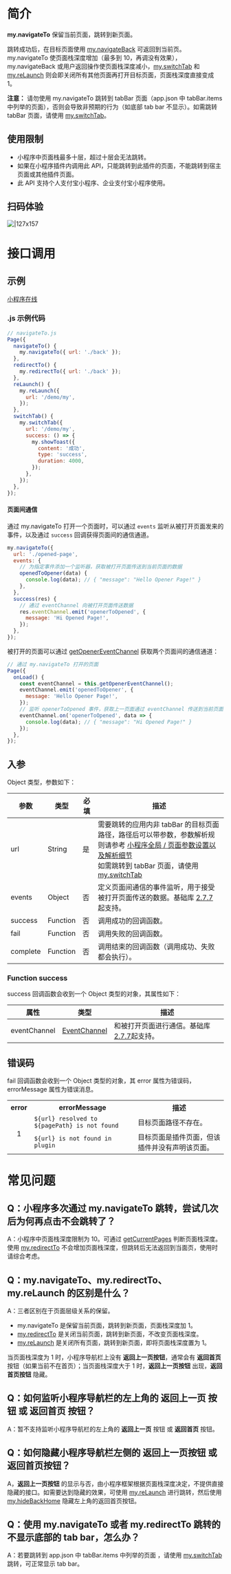 # 简介

**my.navigateTo** 保留当前页面，跳转到新页面。

跳转成功后，在目标页面使用 [my.navigateBack](https://opendocs.alipay.com/mini/api/kc5zbx) 可返回到当前页。my.navigateTo 使页面栈深度增加（最多到 10，再调没有效果），my.navigateBack 或用户返回操作使页面栈深度减小，[my.switchTab](https://opendocs.alipay.com/mini/api/ui-tabbar) 和 [my.reLaunch](https://opendocs.alipay.com/mini/api/hmn54z) 则会即关闭所有其他页面再打开目标页面，页面栈深度直接变成 1。

**注意：** 请勿使用 my.navigateTo 跳转到 tabBar 页面（app.json 中 tabBar.items 中列举的页面），否则会导致非预期的行为（如底部 tab bar 不显示）。如需跳转 tabBar 页面，请使用 [my.switchTab](https://opendocs.alipay.com/mini/api/ui-tabbar)。

## 使用限制

- 小程序中页面栈最多十层，超过十层会无法跳转。
- 如果在小程序插件内调用此 API，只能跳转到此插件的页面，不能跳转到宿主页面或其他插件页面。
- 此 API 支持个人支付宝小程序、企业支付宝小程序使用。

## 扫码体验

![|127x157](https://gw.alipayobjects.com/zos/skylark-tools/public/files/dd2c5503ee803648fc67e316760d2fb4.jpeg#align=left&display=inline&height=157&margin=%5Bobject%20Object%5D&originHeight=157&originWidth=127&status=done&style=none&width=127)

# 接口调用

## 示例

[小程序在线](https://opendocs.alipay.com/openbox/mini/opendocs/navigator?view=preview&defaultPage=pages/index/index&defaultOpenedFiles=pages/index/index&theme=light)

### .js 示例代码

```javascript
// navigateTo.js
Page({
  navigateTo() {
    my.navigateTo({ url: './back' });
  },
  redirectTo() {
    my.redirectTo({ url: './back' });
  },
  reLaunch() {
    my.reLaunch({
      url: '/demo/my',
    });
  },
  switchTab() {
    my.switchTab({
      url: '/demo/my',
      success: () => {
        my.showToast({
          content: '成功',
          type: 'success',
          duration: 4000,
        });
      },
    });
  },
});
```

#### 页面间通信

通过 my.navigateTo 打开一个页面时，可以通过 `events` 监听从被打开页面发来的事件，以及通过 `success` 回调获得页面间的通信通道。

```javascript
my.navigateTo({
  url: './opened-page',
  events: {
    // 为指定事件添加一个监听器，获取被打开页面传送到当前页面的数据
    openedToOpener(data) {
      console.log(data); // { "message": "Hello Opener Page!" }
    },
  },
  success(res) {
    // 通过 eventChannel 向被打开页面传送数据
    res.eventChannel.emit('openerToOpened', {
      message: 'Hi Opened Page!',
    });
  },
});
```

被打开的页面可以通过 [getOpenerEventChannel](https://opendocs.alipay.com/mini/framework/page-detail#Page.prototype.getOpenerEventChannel) 获取两个页面间的通信通道：

```javascript
// 通过 my.navigateTo 打开的页面
Page({
  onLoad() {
    const eventChannel = this.getOpenerEventChannel();
    eventChannel.emit('openedToOpener', {
      message: 'Hello Opener Page!',
    });
    // 监听 openerToOpened 事件，获取上一页面通过 eventChannel 传送到当前页面的数据
    eventChannel.on('openerToOpened', data => {
      console.log(data); // { "message": "Hi Opened Page!" }
    });
  },
});
```

## 入参

Object 类型，参数如下：

| **参数** | **类型** | **必填** | **描述** |
| --- | --- | --- | --- |
| url | String | 是 | 需要跳转的应用内非 tabBar 的目标页面路径，路径后可以带参数，参数解析规则请参考 [小程序全局 / 页面参数设置以及解析细节](https://opendocs.alipay.com/mini/03durs)<br>如需跳转到 tabBar 页面，请使用 [my.switchTab](https://opendocs.alipay.com/mini/api/ui-tabbar) |
| events | Object | 否 | 定义页面间通信的事件监听，用于接受被打开页面传送的数据。基础库 [2.7.7](https://opendocs.alipay.com/mini/framework/lib-upgrade-v2) 起支持。 |
| success | Function | 否 | 调用成功的回调函数。 |
| fail | Function | 否 | 调用失败的回调函数。 |
| complete | Function | 否 | 调用结束的回调函数（调用成功、失败都会执行）。 |

### Function success

success 回调函数会收到一个 Object 类型的对象，其属性如下：

| **属性** | **类型** | **描述** |
| --- | --- | --- |
| eventChannel | [EventChannel](https://opendocs.alipay.com/mini/api/eventchannel) | 和被打开页面进行通信。基础库 [2.7.7](https://opendocs.alipay.com/mini/framework/lib-upgrade-v2)起支持。 |

## 错误码

fail 回调函数会收到一个 Object 类型的对象，其 error 属性为错误码，errorMessage 属性为错误消息。

<table>
  <tr>
    <th>error</th>
    <th>errorMessage</th>
    <th>描述</th>
  </tr>
  <tr>
    <td rowspan="2" align="center" >1</td>
    <td><code>${url} resolved to ${pagePath} is not found</code></td>
    <td>目标页面路径不存在。</td>
  </tr>
  <tr>
    <td><code>${url} is not found in plugin</code></td>
    <td>目标页面是插件页面，但该插件并没有声明该页面。</td>
  </tr>
</table>

# 常见问题

## Q：小程序多次通过 my.navigateTo 跳转，尝试几次后为何再点击不会跳转了？

A：小程序中页面栈深度限制为 10。可通过 [getCurrentPages](https://opendocs.alipay.com/mini/framework/getcurrentpages) 判断页面栈深度。使用 [my.redirectTo](https://opendocs.alipay.com/mini/api/fh18ky) 不会增加页面栈深度，但跳转后无法返回到当面页，使用时请综合考虑。

## Q：my.navigateTo、my.redirectTo、my.reLaunch 的区别是什么？

A：三者区别在于页面层级关系的保留。

- my.navigateTo 是保留当前页面，跳转到新页面，页面栈深度加 1。
- [my.redirectTo](https://opendocs.alipay.com/mini/api/fh18ky) 是关闭当前页面，跳转到新页面，不改变页面栈深度。
- [my.reLaunch](https://opendocs.alipay.com/mini/api/hmn54z) 是关闭所有页面，跳转到新页面，即将页面栈深度置为 1。

当页面栈深度为 1 时，小程序导航栏上没有 **返回上一页按钮**，通常会有 **返回首页** 按钮（如果当前不在首页）；当页面栈深度大于 1 时，**返回上一页按钮** 出现，**返回首页按钮** 隐藏。

## Q：如何监听小程序导航栏的左上角的 返回上一页 按钮 或 返回首页 按钮？

A：暂不支持监听小程序导航栏的左上角的 **返回上一页** 按钮 或 **返回首页** 按钮。

## Q：如何隐藏小程序导航栏左侧的 返回上一页按钮 或 返回首页按钮？

A，**返回上一页按钮** 的显示与否，由小程序框架根据页面栈深度决定，不提供直接隐藏的接口。如需要达到隐藏的效果，可使用 [my.reLaunch](https://opendocs.alipay.com/mini/api/hmn54z) 进行跳转，然后使用 [my.hideBackHome](https://opendocs.alipay.com/mini/api/ui-navigate) 隐藏左上角的返回首页按钮。

## Q：使用 my.navigateTo 或者 my.redirectTo 跳转的不显示底部的 tab bar，怎么办？

A：若要跳转到 app.json 中 tabBar.items 中列举的页面 ，请使用 [my.switchTab](https://opendocs.alipay.com/mini/api/ui-tabbar) 跳转，可正常显示 tab bar。
